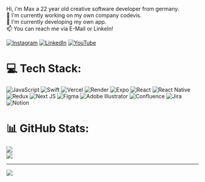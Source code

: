 Hi, i'm Max a 22 year old creative software developer from germany.
<br>🔭 I'm currently working on my own company codevis.<br>🌱 I'm currently developing my own app.<br>📫 You can reach me via E-Mail or LinkeIn!

[![Instagram](https://img.shields.io/badge/Instagram-%23E4405F.svg?logo=Instagram&logoColor=white)](https://instagram.com/max.bj) [![LinkedIn](https://img.shields.io/badge/LinkedIn-%230077B5.svg?logo=linkedin&logoColor=white)](https://linkedin.com/in/maxbreuning) [![YouTube](https://img.shields.io/badge/YouTube-%23FF0000.svg?logo=YouTube&logoColor=white)](https://youtube.com/@maxbrng) 

# 💻 Tech Stack:
![JavaScript](https://img.shields.io/badge/javascript-%23323330.svg?style=flat&logo=javascript&logoColor=%23F7DF1E) ![Swift](https://img.shields.io/badge/swift-F54A2A?style=flat&logo=swift&logoColor=white) ![Vercel](https://img.shields.io/badge/vercel-%23000000.svg?style=flat&logo=vercel&logoColor=white) ![Render](https://img.shields.io/badge/Render-%46E3B7.svg?style=flat&logo=render&logoColor=white) ![Expo](https://img.shields.io/badge/expo-1C1E24?style=flat&logo=expo&logoColor=#D04A37) ![React](https://img.shields.io/badge/react-%2320232a.svg?style=flat&logo=react&logoColor=%2361DAFB) ![React Native](https://img.shields.io/badge/react_native-%2320232a.svg?style=flat&logo=react&logoColor=%2361DAFB) ![Redux](https://img.shields.io/badge/redux-%23593d88.svg?style=flat&logo=redux&logoColor=white) ![Next JS](https://img.shields.io/badge/Next-black?style=flat&logo=next.js&logoColor=white) ![Figma](https://img.shields.io/badge/figma-%23F24E1E.svg?style=flat&logo=figma&logoColor=white) ![Adobe Illustrator](https://img.shields.io/badge/adobe%20illustrator-%23FF9A00.svg?style=flat&logo=adobe%20illustrator&logoColor=white) ![Confluence](https://img.shields.io/badge/confluence-%23172BF4.svg?style=flat&logo=confluence&logoColor=white) ![Jira](https://img.shields.io/badge/jira-%230A0FFF.svg?style=flat&logo=jira&logoColor=white) ![Notion](https://img.shields.io/badge/Notion-%23000000.svg?style=flat&logo=notion&logoColor=white)
# 📊 GitHub Stats:
![](https://github-readme-streak-stats.herokuapp.com/?user=maxbrng&theme=dark&hide_border=false)<br/>
![](https://github-readme-stats.vercel.app/api/top-langs/?username=maxbrng&theme=dark&hide_border=false&include_all_commits=true&count_private=true&layout=compact)

---
[![](https://visitcount.itsvg.in/api?id=maxbrng&icon=0&color=12)](https://visitcount.itsvg.in)

<!-- Proudly created with GPRM ( https://gprm.itsvg.in ) -->
